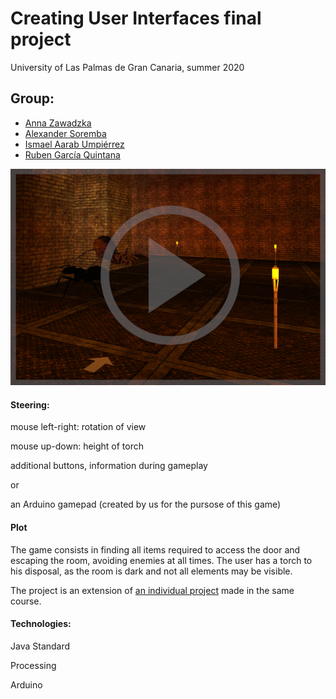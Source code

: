 # Creating User Interfaces final project
University of Las Palmas de Gran Canaria, summer 2020
## Group: 
* [Anna Zawadzka](https://github.com/azawadzka)
* [Alexander Soremba](https://github.com/Rednaxelus)
* [Ismael Aarab Umpiérrez](https://github.com/canary255)
* [Ruben García Quintana](https://github.com/RubenGQ97)

<a href="https://vimeo.com/449723968"><img src="images/img.png"></a>

#### Steering: 
mouse left-right: rotation of view

mouse up-down: height of torch

additional buttons, information during gameplay

or

an Arduino gamepad (created by us for the pursose of this game)

#### Plot
The game consists in finding all items required to access the door and escaping the room, avoiding enemies at all times. The user has a torch to his disposal, as the room is dark and not all elements may be visible.

The project is an extension of <a href="https://github.com/azawadzka/ULPGC-CIU-Graphics#5-museum">an individual project</a> made in the same course. 

#### Technologies:
Java Standard

Processing

Arduino





